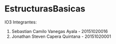 # EstructurasBasicas

IO3 Integrantes: 
<ol>
<li>Sebastian Camilo Vanegas Ayala - 20151020016</li> 
<li>Jonathan Steven Capera Quintana - 20151020001</li> 
</ol>
